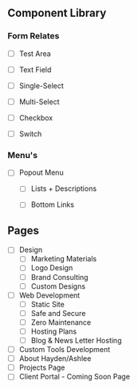 ## Component Library 

### Form Relates
- [ ] Test Area
- [ ] Text Field
- [ ] Single-Select
- [ ] Multi-Select
- [ ] Checkbox
- [ ] Switch


### Menu's
- [ ] Popout Menu
  - [ ] Lists + Descriptions
  - [ ] Bottom Links


## Pages
- [ ] Design
  - [ ] Marketing Materials
  - [ ] Logo Design
  - [ ] Brand Consulting
  - [ ] Custom Designs
- [ ] Web Development
  - [ ] Static Site 
  - [ ] Safe and Secure
  - [ ] Zero Maintenance
  - [ ] Hosting Plans
  - [ ] Blog & News Letter Hosting
- [ ] Custom Tools Development
- [ ] About Hayden/Ashlee
- [ ] Projects Page
- [ ] Client Portal - Coming Soon Page
